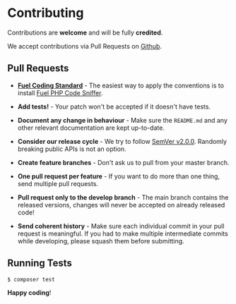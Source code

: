 # Contributing

Contributions are **welcome** and will be fully **credited**.

We accept contributions via Pull Requests on [Github](https://github.com/fuel/helpers).

## Pull Requests

- **[Fuel Coding Standard](https://fuelphp.com/docs/general/coding_standards.html)** - The easiest way to apply the conventions is to install [Fuel PHP Code Sniffer](https://github.com/fuel/code-sniffer).

- **Add tests!** - Your patch won't be accepted if it doesn't have tests.

- **Document any change in behaviour** - Make sure the `README.md` and any other relevant documentation are kept up-to-date.

- **Consider our release cycle** - We try to follow [SemVer v2.0.0](http://semver.org/). Randomly breaking public APIs is not an option.

- **Create feature branches** - Don't ask us to pull from your master branch.

- **One pull request per feature** - If you want to do more than one thing, send multiple pull requests.

- **Pull request only to the develop branch** - The main branch contains the released versions, changes will never be accepted on already released code!

- **Send coherent history** - Make sure each individual commit in your pull request is meaningful. If you had to make multiple intermediate commits while developing, please squash them before submitting.

## Running Tests

``` bash
$ composer test
```

**Happy coding**!
